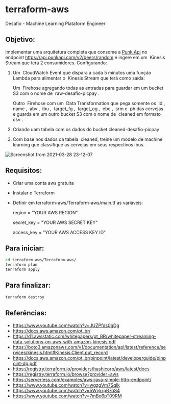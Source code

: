 # terraform-aws
Desafio - Machine Learning Plataform Engineer

## **Objetivo**:
  Implementar uma arquitetura completa que consome a [Punk Api](https://punkapi.com/) no endpoint https://api.punkapi.com/v2/beers/random e ingere em um ​ Kinesis
Stream​ que terá 2 consumidores. Configurando:
  1. Um ​ CloudWatch Event que dispara a cada 5 minutos uma função ​ Lambda para alimentar o ​ Kinesis Stream​ que terá como saída:

      Um ​ Firehose agregando todas as entradas para guardar em um bucket S3 com o nome de ​ raw-desafio-picpay​ .

      Outro ​ Firehose com um ​ Data Transformation que pega somente os ​ id​ , name​ , ​ abv​ , ​ ibu​ , ​ target_fg​ , ​ target_og​ , ​ ebc​ , ​ srm e ​ ph das cervejas e guarda em um outro bucket S3 com o nome de ​ cleaned​ em formato ​ csv​ .

  2. Criando uam tabela com os dados do bucket cleaned-desafio-picpay
  3. Com base nos dados da tabela ​ cleaned, treine um modelo de machine learning que classifique as cervejas em seus respectivos ibus.

  ![Screenshot from 2021-03-28 23-12-07](https://user-images.githubusercontent.com/59203291/112778535-24273c80-901b-11eb-93b4-58307822b71c.png)


## **Requisitos**:
  * Criar uma conta aws gratuita
  * Instalar o Terraform
  * Definir em terraform-aws/Terraform-aws/main.tf as variáveis:
  
       region = "YOUR AWS REGION"
       
       secret_key = "YOUR AWS SECRET KEY"
       
       access_key = "YOUR AWS ACCESS KEY ID"
       
## **Para iniciar:**
``` sh
cd terraform-aws/Terraform-aws/
terraform plan
terraform apply

```   

## **Para finalizar:**
``` sh
terraform destroy

```  

## **Referências:**
* https://www.youtube.com/watch?v=JUZPfds0gDg
* https://docs.aws.amazon.com/pt_br/
* https://d1.awsstatic.com/whitepapers/pt_BR/whitepaper-streaming-data-solutions-on-aws-with-amazon-kinesis.pdf
* https://boto3.amazonaws.com/v1/documentation/api/latest/reference/services/kinesis.html#Kinesis.Client.put_record
* https://docs.aws.amazon.com/pt_br/pinpoint/latest/developerguide/pinpoint-dg.pdf
* https://registry.terraform.io/providers/hashicorp/aws/latest/docs
* https://registry.terraform.io/browse?provider=aws
* https://serverless.com/examples/aws-java-simple-http-endpoint/
* https://www.youtube.com/watch?v=wgzgVm7Sqlk
* https://www.youtube.com/watch?v=5WykrpB7qS4
* https://www.youtube.com/watch?v=7mBo6pT09RM
